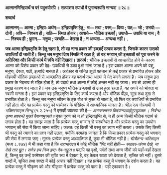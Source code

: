 **आत्मानमिन्द्रियार्थं च परं यदुभयोरपि ।** **सत्याशय उपाधौ वै पुमान्पश्यति नान्यदा ॥ २८॥** 

**शब्दार्थ** 

**आत्मानम्—** **आत्मा** **; इन्द्रिय-अर्थम्—** **इन्द्रियतृप्ति हेतु** **; च—** **तथा** **; परम्—** **दिव्य** **; यत्—** **जो** **; उभयो:—** **दोनों** **; अपि—** **निश्चय ही** **;** **सति—** **स्थित होकर** **; आशये—** **भौतिक इच्छाएँ** **; उपाधौ—** **उपाधि या नाम** **; वै—** **निश्चय ही** **; पुमान्—** **मनुष्य** **; पश्यति—** **देखता है** **;** **न अन्यदा—** **अन्यथा नहीं।** **.** 

**जब आत्मा इन्द्रियतृप्ति के हेतु रहता है, तो वह नाना प्रकार की इच्छाएँ उत्पन्न करता है,** **जिसके कारण उसको उपाधियाँ दी जाती हैं। किन्तु जब मनुष्य दिव्य स्थिति में रहता है, तो वह** **भगवान् की इच्छाओं को पूरा करने के अतिरिक्त और किसी कार्य में रुचि नहीं दिखाता।** **तात्पर्य :** भौतिक इच्छाओं से आच्छादित होने के कारण आत्मा को विशेष प्रकार की देह- उपाधियों से ढका हुआ माना जाता है। इस प्रकार आत्मा अपने को पशु, मनुष्य, देवता, पक्षी, इत्यादि मानता है। अहंकार से जनित झूठी पहचान से कई प्रकार से प्रभावित होकर और मोहमयी भौतिक इच्छाओं से आच्छादित होकर वह पदार्थ तथा आत्मा में भेद करने लगता है। जब मनुष्य इस प्रकार के भेदभाव से रहित होता है, तो पदार्थ तथा आत्मा में कोई अन्तर नहीं रह जाता। तब तो आत्मा ही प्रमुख कारण बन जाता है। जब तक मनुष्य भौतिक इच्छाओं से ढका हुआ रहता है, वह अपने को भोक्ता या स्वामी मानता है। इस प्रकार वह इन्द्रियतृप्ति के लिए कार्य करता है और भौतिक पीड़ा, सुख तथा दुख से प्रभावित होता है। किन्तु जब मनुष्य जीवन के इस बोध से मुक्त हो जाता है, तो फिर वह उपाधियों से प्रभावित नहीं होता और वह प्रत्येक वस्तु को परमेश्वर के परिप्रेक्ष्य में आध्यात्मिक मानता है। श्रील रूप गोस्वामी ने *भक्तिरसामृत सिन्धु* (१.२.२५५) में इसकी व्यालया की है— *अनासक्तस्य विषयान्यथार्हमुपयुञ्जत:।* *निर्बन्ध: कृष्ण सश्बन्धे युक्तं वैराग्यमुच्यते॥* मुक्त पुरुष को न तो इन्द्रियतृप्ति से, न ही अन्य किसी भौतिक पदार्थ से लगाव होता है। वह समझ जाता है कि प्रत्येक वस्तु भगवान् से सश्बन्धित है और प्रत्येक वस्तु का उपयोग भगवान् की सेवा में किया जाना चाहिए। फलत: वह किसी भी वस्तु का त्याग नहीं करता। उसके लिए किसी भी वस्तु को त्यागने का प्रश्न नहीं उठता, क्योंकि परमहंस जानता है कि किस प्रकार प्रत्येक वस्तु को भगवान् की सेवा में लगाया जाए। मूलत: प्रत्येक वस्तु आध्यात्मिक है, कुछ भी भौतिक नहीं है। *श्रीचैतन्य-चरितामृत* (मध्य ८.२७४) में भी कहा गया है कि *महाभागवत* में कोई भौतिक ²ष्टि नहीं होती— *स्थावर-जंगम देखे, ना देखे तार मूॢत।* *सर्वत्र हय निज इष्ट-देव-स्फूॢत॥* यद्यपि वह वृक्षों, पर्वतों तथा अन्य जीवों को यहाँ-वहाँ देखता है, किन्तु वह उन्हें परमेश्वर की सृष्टि रूप में देखता है, वह केवल स्रष्टा को देखता है, सृजित को नहीं। दूसरे शब्दों में, सृजित तथा स्रष्टा में कोई अन्तर नहीं दिखता। वह प्रत्येक वस्तु में भगवान् के दर्शन करता है। वह प्रत्येक वस्तु में श्रीकृष्ण को और श्रीकृष्ण में प्रत्येक वस्तु को पाता है। यही एकाकार है।  